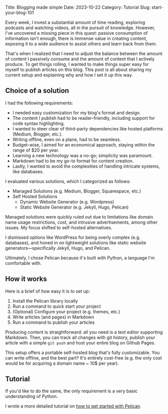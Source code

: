 Title: Blogging made simple
Date: 2023-10-22
Category: Tutorial
Slug: start-your-blog-101


Every week, I invest a substantial amount of time reading, exploring podcasts and watching videos, all in the pursuit of knowledge. However, I've uncovered a missing piece in this quest: passive consumption of information isn't enough, there is immense value in creating content, exposing it to a wide audience to assist others and learn back from them.

That's when I realized that I need to adjust the balance between the amount of content I passively consume and the amount of content that I actively produce. To get things rolling, I wanted to make things super easy for myself to publish articles on this blog. This post is all about sharing my current setup and explaining why and how I set it up this way.

## Choice of a solution

I had the following requirements:

- I needed easy customization for my blog's format and design.
- The content I publish had to be reader-friendly, including support for code syntax highlighting.
- I wanted to steer clear of third-party dependencies like hosted platforms (Medium, Blogger, etc.).
- Writing offline, even on a plane, had to be seamless.
- Budget-wise, I aimed for an economical approach, staying within the range of $20 per year.
- Learning a new technology was a no-go; simplicity was paramount.
- Markdown had to be my go-to format for content creation.
- Lastly, I wanted to avoid the complexities of handling intricate systems, like databases.

I evaluated various solutions, which I categorized as follows:

- Managed Solutions (e.g. Medium, Blogger, Squarespace, etc.)
- Self Hosted Solutions
	- Dynamic Website Generator (e.g. Wordpress)
	- Static Website Generator (e.g. Jekyll, Hugo, Pelican)

Managed solutions were quickly ruled out due to limitations like domain name usage restrictions, cost, and intrusive advertisements, among other issues. My focus shifted to self-hosted alternatives.

I dismissed options like WordPress for being overly complex (e.g. databases), and honed in on lightweight solutions like static website generators—specifically Jekyll, Hugo, and Pelican.

Ultimately, I chose Pelican because it's built with Python, a language I'm comfortable with.

## How it works

Here is a brief of how easy it is to set up:

1. Install the Pelican library locally
2. Run a command to quick start your project
3. (Optional) Configure your project (e.g. themes, etc.)
4. Write articles (and pages) in Markdown
5. Run a command to publish your articles


Producing content is straightforward: all you need is a text editor supporting Markdown. Then, you can track all changes with git history, publish your article with a simple `git push` and host your entire blog on Github Pages.

This setup offers a portable self-hosted blog that's fully customizable. You can write offline, and the best part? It's entirely cost-free (e.g. the only cost would be for acquiring a domain name ~ 10$ per year).

## Tutorial

If you'd like to do the same, the only requirement is a very basic understanding of Python.

I wrote a more detailed tutorial on [how to get started with Pelican]({filename}/005-configure-pelican.md).

